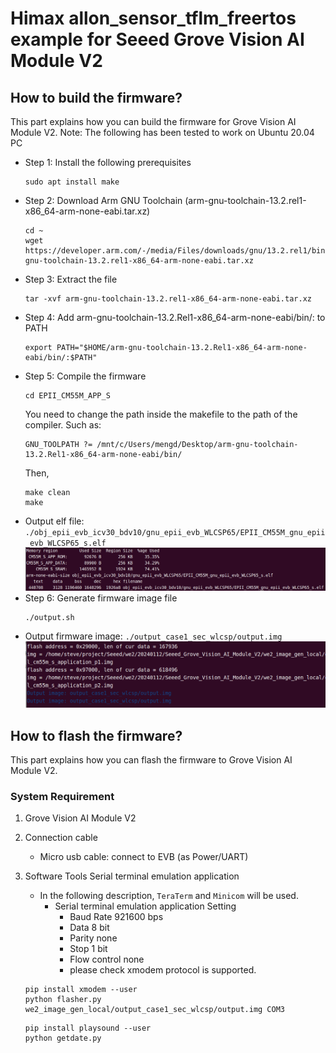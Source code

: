 # Himax allon_sensor_tflm_freertos example for Seeed Grove Vision AI Module V2

## How to build the firmware?
This part explains how you can build the firmware for Grove Vision AI Module V2.
Note: The following has been tested to work on Ubuntu 20.04 PC
- Step 1: Install the following prerequisites
    ```
    sudo apt install make
    ```
- Step 2: Download Arm GNU Toolchain (arm-gnu-toolchain-13.2.rel1-x86_64-arm-none-eabi.tar.xz)
    ```
    cd ~
    wget https://developer.arm.com/-/media/Files/downloads/gnu/13.2.rel1/binrel/arm-gnu-toolchain-13.2.rel1-x86_64-arm-none-eabi.tar.xz
    ```
- Step 3: Extract the file
    ```
    tar -xvf arm-gnu-toolchain-13.2.rel1-x86_64-arm-none-eabi.tar.xz
    ```
- Step 4: Add arm-gnu-toolchain-13.2.Rel1-x86_64-arm-none-eabi/bin/: to PATH
    ```
    export PATH="$HOME/arm-gnu-toolchain-13.2.Rel1-x86_64-arm-none-eabi/bin/:$PATH"
    ```
- Step 5: Compile the firmware
    ```
    cd EPII_CM55M_APP_S
    ```
    You need to change the path inside the makefile to the path of the compiler. Such as:
    ```
    GNU_TOOLPATH ?= /mnt/c/Users/mengd/Desktop/arm-gnu-toolchain-13.2.Rel1-x86_64-arm-none-eabi/bin/
    ```
    Then,
    ```
    make clean
    make
    ```
- Output elf file: `./obj_epii_evb_icv30_bdv10/gnu_epii_evb_WLCSP65/EPII_CM55M_gnu_epii_evb_WLCSP65_s.elf`
    ![alt text](images/output_elf_file.png)
- Step 6: Generate firmware image file
    ```
    ./output.sh
    ```
- Output firmware image: `./output_case1_sec_wlcsp/output.img`
    ![alt text](images/output_image.png)

## How to flash the firmware?
This part explains how you can flash the firmware to Grove Vision AI Module V2.
### System Requirement
1. Grove Vision AI Module V2
2. Connection cable
    - Micro usb cable: connect to EVB (as Power/UART)
3. Software Tools
    Serial terminal emulation application
    - In the following description, `TeraTerm` and `Minicom` will be used.
        - Serial terminal emulation application Setting
            - Baud Rate 921600 bps
            - Data		8 bit
            - Parity		none
            - Stop		1 bit
            - Flow control	none
            - please check xmodem protocol is supported.

    ```
    pip install xmodem --user
    python flasher.py we2_image_gen_local/output_case1_sec_wlcsp/output.img COM3
    ```

    ```
    pip install playsound --user
    python getdate.py
    ```

